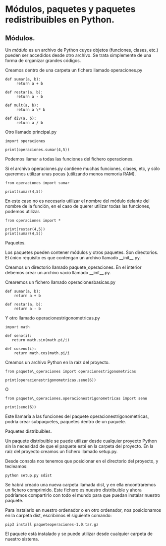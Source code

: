 

# Módulos, paquetes y paquetes redistribuibles en Python.

## Módulos.

Un _módulo_ es un archivo de Python cuyos objetos (funciones, clases, etc.) pueden ser accedidos desde otro archivo. Se trata simplemente de una forma de organizar grandes códigos.

Creamos dentro de una carpeta un fichero llamado operaciones.py
```
def sumar(a, b):
     return a + b

def restar(a, b):
     return a - b

def mult(a, b):
     return a \* b

def div(a, b):
     return a / b
```
Otro llamado principal.py
```
import operaciones

print(operaciones.sumar(4,5))
```
Podemos llamar a todas las funciones del fichero operaciones.

Si el archivo operaciones.py contiene muchas funciones, clases, etc, y sólo queremos utilizar unas pocas (utilizando menos memoria RAM).
```
from operaciones import sumar

print(sumar(4,5))
```
En este caso no es necesario utilizar el nombre del módulo delante del nombre de la función, en el caso de querer utilizar todas las funciones, podemos utilizar.
```
from operaciones import *

print(restar(4,5))
print(sumar(4,5))
```
Paquetes.

Los paquetes pueden contener módulos y otros paquetes. Son directorios. El único requisito es que contengan un archivo llamado \_\_init\_\_.py.

Creamos un directorio llamado paquete\_operaciones. En el interior debemos crear un archivo vacio llamado \_\_init\_\_.py.

Crearemos un fichero llamado operacionesbasicas.py
```
def sumar(a, b):
    return a + b

def restar(a, b):
    return a - b
```
Y otro llamado operacionestrigonometricas.py
```
import math

def seno(i):
   return math.sin(math.pi/i)

def coseno(i):
    return math.cos(math.pi/i
```
Creamos un archivo Python en la raíz del proyecto.
```
from paquete\_operaciones import operacionestrigonometricas

print(operacionestrigonometricas.seno(6))
```
O
```
from paquete\_operaciones.operacionestrigonometricas import seno

print(seno(6))
```
Este llamaría a las funciones del paquete operacionestrigonometricas, podría crear subpaquetes, paquetes dentro de un paquete.

Paquetes distribuibles.

Un paquete distribuible se puede utilizar desde cualquier proyecto Python sin la necesidad de que el paquete esté en la carpeta del proyecto. En la raíz del proyecto creamos un fichero llamado setup.py.

Desde consola nos tenemos que posicionar en el directorio del proyecto, y tecleamos:
```
python setup.py sdist
```
Se habrá creado una nueva carpeta llamada dist, y en ella encontraremos un fichero comprimido. Este fichero es nuestro distribuible y ahora podríamos compartirlo con todo el mundo para que puedan instalar nuestro paquete.

Para instalarlo en nuestro ordenador o en otro ordenador, nos posicionamos en la carpeta dist, escribimos el siguiente comando:
```
pip3 install paqueteoperaciones-1.0.tar.gz
```
El paquete está instalado y se puede utilizar desde cualquier carpeta de nuestro sistema.
